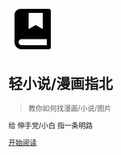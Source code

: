 <svg xmlns="http://www.w3.org/2000/svg" viewBox="0 0 24 24" width="96" height="96"><path fill="none" d="M0 0h24v24H0z"/><path d="M20 22H6.5A3.5 3.5 0 0 1 3 18.5V5a3 3 0 0 1 3-3h14a1 1 0 0 1 1 1v18a1 1 0 0 1-1 1zm-1-2v-3H6.5a1.5 1.5 0 0 0 0 3H19zM10 4v8l3.5-2 3.5 2V4h-7z"/></svg>

# 轻小说/漫画指北 

> 教你如何找漫画/小说/图片

给 伸手党/小白 指一条明路

[开始阅读](#探路指南) 
